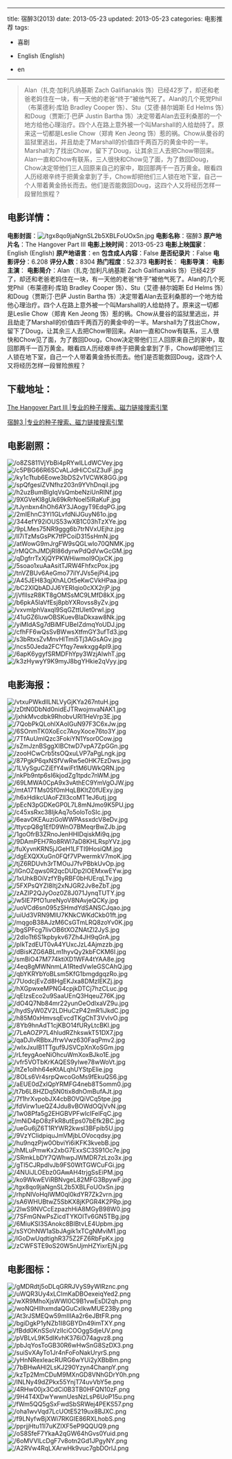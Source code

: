
---
title: 宿醉3(2013)
date: 2013-05-23
updated: 2013-05-23
categories: 电影推荐
tags:
- 喜剧

- English (English)
- en
---


> Alan（扎克·加利凡纳基斯 Zach Galifianakis 饰）已经42岁了，却还和老爸老妈住在一块，有一天他的老爸“终于”被他气死了。Alan的几个死党Phil（布莱德利·库珀 Bradley Cooper 饰）、Stu（艾德·赫尔姆斯 Ed Helms 饰）和Doug（贾斯汀·巴萨 Justin Bartha 饰）决定带着Alan去亚利桑那的一个地方给他心理治疗。四个人在路上意外被一个叫Marshall的人给劫持了。原来这一切都是Leslie Chow（郑肯 Ken Jeong 饰）惹的祸。Chow从曼谷的监狱里逃出，并且劫走了Marshall的价值四千两百万的黄金中的一半。Marshall为了找出Chow，留下了Doug，让其余三人去把Chow带回来。Alan一直和Chow有联系，三人很快和Chow见了面，为了救回Doug，Chow决定带他们三人回原来自己的家中，取回那两千一百万黄金。眼看四人历经艰辛终于把黄金拿到了手，Chow却把他们三人锁在地下室，自己一个人带着黄金扬长而去。他们是否能救回Doug，这四个人又将经历怎样一段冒险旅程？

## **电影详情**：

**电影封面**：<img src="https://image.tmdb.org/t/p/w200/tgx8qo9jaNgnSL2b5XBLFoUOxSn.jpg" alt="/tgx8qo9jaNgnSL2b5XBLFoUOxSn.jpg" title="/tgx8qo9jaNgnSL2b5XBLFoUOxSn.jpg">
**电影名称**：宿醉3
**原产地片名**：The Hangover Part III
**电影上映时间**：2013-05-23
**电影上映国家**：English (English)
**原产地语言**：en
**包含成人内容**：False
**是否纪录片**：False
**电影评分**：6.208
**评分人数**：8304
**热门程度**：52.373
**电影时长**：
**电影导演**：
**电影主演**：
**电影简介**：Alan（扎克·加利凡纳基斯 Zach Galifianakis 饰）已经42岁了，却还和老爸老妈住在一块，有一天他的老爸“终于”被他气死了。Alan的几个死党Phil（布莱德利·库珀 Bradley Cooper 饰）、Stu（艾德·赫尔姆斯 Ed Helms 饰）和Doug（贾斯汀·巴萨 Justin Bartha 饰）决定带着Alan去亚利桑那的一个地方给他心理治疗。四个人在路上意外被一个叫Marshall的人给劫持了。原来这一切都是Leslie Chow（郑肯 Ken Jeong 饰）惹的祸。Chow从曼谷的监狱里逃出，并且劫走了Marshall的价值四千两百万的黄金中的一半。Marshall为了找出Chow，留下了Doug，让其余三人去把Chow带回来。Alan一直和Chow有联系，三人很快和Chow见了面，为了救回Doug，Chow决定带他们三人回原来自己的家中，取回那两千一百万黄金。眼看四人历经艰辛终于把黄金拿到了手，Chow却把他们三人锁在地下室，自己一个人带着黄金扬长而去。他们是否能救回Doug，这四个人又将经历怎样一段冒险旅程？

## **下载地址**：
[The Hangover Part III |专业的种子搜索、磁力链接搜索引擎](https://movie.amd794.com:2083/?search=The%20Hangover%20Part%20III&ordering=&mode=match_phrase&page_size=10&page=1)

[宿醉3 |专业的种子搜索、磁力链接搜索引擎](https://movie.amd794.com:2083/?search=%E5%AE%BF%E9%86%893&ordering=&mode=match_phrase&page_size=10&page=1)
 

## **电影剧照**：
<img src="https://image.tmdb.org/t/p/original/o8ZS811VjYbBi4pRYwILLdWCVey.jpg" alt="/o8ZS811VjYbBi4pRYwILLdWCVey.jpg" title="/o8ZS811VjYbBi4pRYwILLdWCVey.jpg"><img src="https://image.tmdb.org/t/p/original/c5PBG66R6SCvALJdHiCCslZ3ulF.jpg" alt="/c5PBG66R6SCvALJdHiCCslZ3ulF.jpg" title="/c5PBG66R6SCvALJdHiCCslZ3ulF.jpg"><img src="https://image.tmdb.org/t/p/original/ky1cTtub6Eowe3bDS2v1VCWK8GG.jpg" alt="/ky1cTtub6Eowe3bDS2v1VCWK8GG.jpg" title="/ky1cTtub6Eowe3bDS2v1VCWK8GG.jpg"><img src="https://image.tmdb.org/t/p/original/spQfgeslZVNfhz203n9YVhDnqil.jpg" alt="/spQfgeslZVNfhz203n9YVhDnqil.jpg" title="/spQfgeslZVNfhz203n9YVhDnqil.jpg"><img src="https://image.tmdb.org/t/p/original/h2uzBumBlgIqVsQmbeNziUnRINf.jpg" alt="/h2uzBumBlgIqVsQmbeNziUnRINf.jpg" title="/h2uzBumBlgIqVsQmbeNziUnRINf.jpg"><img src="https://image.tmdb.org/t/p/original/9XGVeKl8gUk69kRrNoel5IRaKuF.jpg" alt="/9XGVeKl8gUk69kRrNoel5IRaKuF.jpg" title="/9XGVeKl8gUk69kRrNoel5IRaKuF.jpg"><img src="https://image.tmdb.org/t/p/original/tJynbxn4hOh6AY3JAogyT9EdqPG.jpg" alt="/tJynbxn4hOh6AY3JAogyT9EdqPG.jpg" title="/tJynbxn4hOh6AY3JAogyT9EdqPG.jpg"><img src="https://image.tmdb.org/t/p/original/2mIEhnC3YI1GLvfdNiJGuyN61o.jpg" alt="/2mIEhnC3YI1GLvfdNiJGuyN61o.jpg" title="/2mIEhnC3YI1GLvfdNiJGuyN61o.jpg"><img src="https://image.tmdb.org/t/p/original/344efY92iOUS53wXB1C03hTzXYe.jpg" alt="/344efY92iOUS53wXB1C03hTzXYe.jpg" title="/344efY92iOUS53wXB1C03hTzXYe.jpg"><img src="https://image.tmdb.org/t/p/original/9pLMes75NR9ggg6b7trNVxUEjhz.jpg" alt="/9pLMes75NR9ggg6b7trNVxUEjhz.jpg" title="/9pLMes75NR9ggg6b7trNVxUEjhz.jpg"><img src="https://image.tmdb.org/t/p/original/ll7iTzMsGsPK7tfPCoiD315sHmN.jpg" alt="/ll7iTzMsGsPK7tfPCoiD315sHmN.jpg" title="/ll7iTzMsGsPK7tfPCoiD315sHmN.jpg"><img src="https://image.tmdb.org/t/p/original/atWowG9mJrgFW9sQGLwlo70QNMK.jpg" alt="/atWowG9mJrgFW9sQGLwlo70QNMK.jpg" title="/atWowG9mJrgFW9sQGLwlo70QNMK.jpg"><img src="https://image.tmdb.org/t/p/original/rMQChJMDjRI86dyrwPdQdVwGcGM.jpg" alt="/rMQChJMDjRI86dyrwPdQdVwGcGM.jpg" title="/rMQChJMDjRI86dyrwPdQdVwGcGM.jpg"><img src="https://image.tmdb.org/t/p/original/qDgfrrTxXjQYPKWHiwmoI9OjxCK.jpg" alt="/qDgfrrTxXjQYPKWHiwmoI9OjxCK.jpg" title="/qDgfrrTxXjQYPKWHiwmoI9OjxCK.jpg"><img src="https://image.tmdb.org/t/p/original/5soao1xuAaAsitTJRW4FhfxcPox.jpg" alt="/5soao1xuAaAsitTJRW4FhfxcPox.jpg" title="/5soao1xuAaAsitTJRW4FhfxcPox.jpg"><img src="https://image.tmdb.org/t/p/original/tnVZBUv6AeGmo77ilYJVs5ejPi4.jpg" alt="/tnVZBUv6AeGmo77ilYJVs5ejPi4.jpg" title="/tnVZBUv6AeGmo77ilYJVs5ejPi4.jpg"><img src="https://image.tmdb.org/t/p/original/A45JEH83qjXhALOt5eKwCVkHPaa.jpg" alt="/A45JEH83qjXhALOt5eKwCVkHPaa.jpg" title="/A45JEH83qjXhALOt5eKwCVkHPaa.jpg"><img src="https://image.tmdb.org/t/p/original/bC2XlQbADJJ6YERIqio0cXX2rjP.jpg" alt="/bC2XlQbADJJ6YERIqio0cXX2rjP.jpg" title="/bC2XlQbADJJ6YERIqio0cXX2rjP.jpg"><img src="https://image.tmdb.org/t/p/original/jVfIlszR8KT8gOMSsMC9LMfD8kX.jpg" alt="/jVfIlszR8KT8gOMSsMC9LMfD8kX.jpg" title="/jVfIlszR8KT8gOMSsMC9LMfD8kX.jpg"><img src="https://image.tmdb.org/t/p/original/b6pkA5laVfEsj8pbYXRovss8yZv.jpg" alt="/b6pkA5laVfEsj8pbYXRovss8yZv.jpg" title="/b6pkA5laVfEsj8pbYXRovss8yZv.jpg"><img src="https://image.tmdb.org/t/p/original/vxvmlphVaxqI9SqGZttUIet0rwI.jpg" alt="/vxvmlphVaxqI9SqGZttUIet0rwI.jpg" title="/vxvmlphVaxqI9SqGZttUIet0rwI.jpg"><img src="https://image.tmdb.org/t/p/original/41uGZ6luwOBSKuevBlaDkxaw8Nk.jpg" alt="/41uGZ6luwOBSKuevBlaDkxaw8Nk.jpg" title="/41uGZ6luwOBSKuevBlaDkxaw8Nk.jpg"><img src="https://image.tmdb.org/t/p/original/yiMIdASg7dBiMFUBeIZdmqYoUDJ.jpg" alt="/yiMIdASg7dBiMFUBeIZdmqYoUDJ.jpg" title="/yiMIdASg7dBiMFUBeIZdmqYoUDJ.jpg"><img src="https://image.tmdb.org/t/p/original/cfhFF6wQsSvBWwsXtfmGY3ufTd3.jpg" alt="/cfhFF6wQsSvBWwsXtfmGY3ufTd3.jpg" title="/cfhFF6wQsSvBWwsXtfmGY3ufTd3.jpg"><img src="https://image.tmdb.org/t/p/original/s3bRtxsZvMnvHlTmi5Tj3AGsAGv.jpg" alt="/s3bRtxsZvMnvHlTmi5Tj3AGsAGv.jpg" title="/s3bRtxsZvMnvHlTmi5Tj3AGsAGv.jpg"><img src="https://image.tmdb.org/t/p/original/ncs50Jeda2FCYfqy7ewkxgg4pl9.jpg" alt="/ncs50Jeda2FCYfqy7ewkxgg4pl9.jpg" title="/ncs50Jeda2FCYfqy7ewkxgg4pl9.jpg"><img src="https://image.tmdb.org/t/p/original/6apK6ygyfSRMDFhYpy3WzjAlwhT.jpg" alt="/6apK6ygyfSRMDFhYpy3WzjAlwhT.jpg" title="/6apK6ygyfSRMDFhYpy3WzjAlwhT.jpg"><img src="https://image.tmdb.org/t/p/original/k3zHywyY9K9myJ8bgYHkie2qVyy.jpg" alt="/k3zHywyY9K9myJ8bgYHkie2qVyy.jpg" title="/k3zHywyY9K9myJ8bgYHkie2qVyy.jpg">

## **电影海报**：
<img src="https://image.tmdb.org/t/p/original/vtxuPWkdllLNLVyGjKYa267ntuH.jpg" alt="/vtxuPWkdllLNLVyGjKYa267ntuH.jpg" title="/vtxuPWkdllLNLVyGjKYa267ntuH.jpg"><img src="https://image.tmdb.org/t/p/original/zDtN0DbNd0nidEJTRwojmvaNAK1.jpg" alt="/zDtN0DbNd0nidEJTRwojmvaNAK1.jpg" title="/zDtN0DbNd0nidEJTRwojmvaNAK1.jpg"><img src="https://image.tmdb.org/t/p/original/jxhkMvcdbk9RhobvURI1HeVrp3E.jpg" alt="/jxhkMvcdbk9RhobvURI1HeVrp3E.jpg" title="/jxhkMvcdbk9RhobvURI1HeVrp3E.jpg"><img src="https://image.tmdb.org/t/p/original/7QobPkQLohlXAoIGuN97F3C6xJw.jpg" alt="/7QobPkQLohlXAoIGuN97F3C6xJw.jpg" title="/7QobPkQLohlXAoIGuN97F3C6xJw.jpg"><img src="https://image.tmdb.org/t/p/original/6SOnmTK0XoEcc7AoyXoce76to3Y.jpg" alt="/6SOnmTK0XoEcc7AoyXoce76to3Y.jpg" title="/6SOnmTK0XoEcc7AoyXoce76to3Y.jpg"><img src="https://image.tmdb.org/t/p/original/7TfAuUmlQzc3FokiYN1Ysor0Cow.jpg" alt="/7TfAuUmlQzc3FokiYN1Ysor0Cow.jpg" title="/7TfAuUmlQzc3FokiYN1Ysor0Cow.jpg"><img src="https://image.tmdb.org/t/p/original/sZmJznBSggXIBCtwD7vpA7ZpGGn.jpg" alt="/sZmJznBSggXIBCtwD7vpA7ZpGGn.jpg" title="/sZmJznBSggXIBCtwD7vpA7ZpGGn.jpg"><img src="https://image.tmdb.org/t/p/original/zooHCwCrb5tsOQxuLVP7aPgLngk.jpg" alt="/zooHCwCrb5tsOQxuLVP7aPgLngk.jpg" title="/zooHCwCrb5tsOQxuLVP7aPgLngk.jpg"><img src="https://image.tmdb.org/t/p/original/87PgkP6qxNSfVwRw5e0HK7EzDws.jpg" alt="/87PgkP6qxNSfVwRw5e0HK7EzDws.jpg" title="/87PgkP6qxNSfVwRw5e0HK7EzDws.jpg"><img src="https://image.tmdb.org/t/p/original/1LVySguCZiEfY4wiFt1M6UWkQRN.jpg" alt="/1LVySguCZiEfY4wiFt1M6UWkQRN.jpg" title="/1LVySguCZiEfY4wiFt1M6UWkQRN.jpg"><img src="https://image.tmdb.org/t/p/original/nkPb9ntp6sI6kjodZg1tpdc7nWM.jpg" alt="/nkPb9ntp6sI6kjodZg1tpdc7nWM.jpg" title="/nkPb9ntp6sI6kjodZg1tpdc7nWM.jpg"><img src="https://image.tmdb.org/t/p/original/69LMWA0CpA9x3vAthEC9YmVgOJW.jpg" alt="/69LMWA0CpA9x3vAthEC9YmVgOJW.jpg" title="/69LMWA0CpA9x3vAthEC9YmVgOJW.jpg"><img src="https://image.tmdb.org/t/p/original/mtA17TMs0Sf0mHqLBKltZ0fUExy.jpg" alt="/mtA17TMs0Sf0mHqLBKltZ0fUExy.jpg" title="/mtA17TMs0Sf0mHqLBKltZ0fUExy.jpg"><img src="https://image.tmdb.org/t/p/original/h6xHdikcUAoFZll3coMT1eJ6utj.jpg" alt="/h6xHdikcUAoFZll3coMT1eJ6utj.jpg" title="/h6xHdikcUAoFZll3coMT1eJ6utj.jpg"><img src="https://image.tmdb.org/t/p/original/pEcN3pGDKeGP0L7L8mNJmo9K5PU.jpg" alt="/pEcN3pGDKeGP0L7L8mNJmo9K5PU.jpg" title="/pEcN3pGDKeGP0L7L8mNJmo9K5PU.jpg"><img src="https://image.tmdb.org/t/p/original/c45xsRxc38IjkAq7o5oloToSIc.jpg" alt="/c45xsRxc38IjkAq7o5oloToSIc.jpg" title="/c45xsRxc38IjkAq7o5oloToSIc.jpg"><img src="https://image.tmdb.org/t/p/original/6eav0KEAuziGoWWPAssxdcV8eDv.jpg" alt="/6eav0KEAuziGoWWPAssxdcV8eDv.jpg" title="/6eav0KEAuziGoWWPAssxdcV8eDv.jpg"><img src="https://image.tmdb.org/t/p/original/ttycpQ8g1EfD9WnO7BMeqrBwZJb.jpg" alt="/ttycpQ8g1EfD9WnO7BMeqrBwZJb.jpg" title="/ttycpQ8g1EfD9WnO7BMeqrBwZJb.jpg"><img src="https://image.tmdb.org/t/p/original/1goOfrB3ZRnoJenHHIDqiskMi9q.jpg" alt="/1goOfrB3ZRnoJenHHIDqiskMi9q.jpg" title="/1goOfrB3ZRnoJenHHIDqiskMi9q.jpg"><img src="https://image.tmdb.org/t/p/original/9DAmPEH7Ro8RWl7aD8KHLRspYVz.jpg" alt="/9DAmPEH7Ro8RWl7aD8KHLRspYVz.jpg" title="/9DAmPEH7Ro8RWl7aD8KHLRspYVz.jpg"><img src="https://image.tmdb.org/t/p/original/fuXyvnKRN5jJGeH1LFTI9HosiQM.jpg" alt="/fuXyvnKRN5jJGeH1LFTI9HosiQM.jpg" title="/fuXyvnKRN5jJGeH1LFTI9HosiQM.jpg"><img src="https://image.tmdb.org/t/p/original/dgEXQXXuGn0FQf7VPwermkV7moK.jpg" alt="/dgEXQXXuGn0FQf7VPwermkV7moK.jpg" title="/dgEXQXXuGn0FQf7VPwermkV7moK.jpg"><img src="https://image.tmdb.org/t/p/original/tjZ6RDUvh3rTMOuJ7fvPBbkUvOp.jpg" alt="/tjZ6RDUvh3rTMOuJ7fvPBbkUvOp.jpg" title="/tjZ6RDUvh3rTMOuJ7fvPBbkUvOp.jpg"><img src="https://image.tmdb.org/t/p/original/lGnOZqws0R2qcDUDp2lOEMxwEYw.jpg" alt="/lGnOZqws0R2qcDUDp2lOEMxwEYw.jpg" title="/lGnOZqws0R2qcDUDp2lOEMxwEYw.jpg"><img src="https://image.tmdb.org/t/p/original/1xUhkBOiVzfYByRBF0bHUErqLTv.jpg" alt="/1xUhkBOiVzfYByRBF0bHUErqLTv.jpg" title="/1xUhkBOiVzfYByRBF0bHUErqLTv.jpg"><img src="https://image.tmdb.org/t/p/original/5FXPsQYZI8Itj2xNJGR2Jv8eZbT.jpg" alt="/5FXPsQYZI8Itj2xNJGR2Jv8eZbT.jpg" title="/5FXPsQYZI8Itj2xNJGR2Jv8eZbT.jpg"><img src="https://image.tmdb.org/t/p/original/zAZIP2QJyOoz0Z8J071JynqTUTY.jpg" alt="/zAZIP2QJyOoz0Z8J071JynqTUTY.jpg" title="/zAZIP2QJyOoz0Z8J071JynqTUTY.jpg"><img src="https://image.tmdb.org/t/p/original/w5IE7PfO1ureNyoV8NAvjeQCKy.jpg" alt="/w5IE7PfO1ureNyoV8NAvjeQCKy.jpg" title="/w5IE7PfO1ureNyoV8NAvjeQCKy.jpg"><img src="https://image.tmdb.org/t/p/original/uoVCd6sn095zSHmdYdSANSCJqao.jpg" alt="/uoVCd6sn095zSHmdYdSANSCJqao.jpg" title="/uoVCd6sn095zSHmdYdSANSCJqao.jpg"><img src="https://image.tmdb.org/t/p/original/uiUd3VRN9MlU7KNkCWKdCkb01ft.jpg" alt="/uiUd3VRN9MlU7KNkCWKdCkb01ft.jpg" title="/uiUd3VRN9MlU7KNkCWKdCkb01ft.jpg"><img src="https://image.tmdb.org/t/p/original/mqgoB38AJzM6CsGTmLRQ8zoYv0K.jpg" alt="/mqgoB38AJzM6CsGTmLRQ8zoYv0K.jpg" title="/mqgoB38AJzM6CsGTmLRQ8zoYv0K.jpg"><img src="https://image.tmdb.org/t/p/original/bgSPFcg7IivOB6tXOZNAtZl2JyS.jpg" alt="/bgSPFcg7IivOB6tXOZNAtZl2JyS.jpg" title="/bgSPFcg7IivOB6tXOZNAtZl2JyS.jpg"><img src="https://image.tmdb.org/t/p/original/2dloTt6S1kpbykv67Zh4JH9qGrA.jpg" alt="/2dloTt6S1kpbykv67Zh4JH9qGrA.jpg" title="/2dloTt6S1kpbykv67Zh4JH9qGrA.jpg"><img src="https://image.tmdb.org/t/p/original/pIkTzdEUT0vA4YUxcJzL4Ajmzzb.jpg" alt="/pIkTzdEUT0vA4YUxcJzL4Ajmzzb.jpg" title="/pIkTzdEUT0vA4YUxcJzL4Ajmzzb.jpg"><img src="https://image.tmdb.org/t/p/original/dBisKZG6ABLm1hyvQy2kbFCKM6I.jpg" alt="/dBisKZG6ABLm1hyvQy2kbFCKM6I.jpg" title="/dBisKZG6ABLm1hyvQy2kbFCKM6I.jpg"><img src="https://image.tmdb.org/t/p/original/smBiO47M774ktiXD1WFA4tYAA8e.jpg" alt="/smBiO47M774ktiXD1WFA4tYAA8e.jpg" title="/smBiO47M774ktiXD1WFA4tYAA8e.jpg"><img src="https://image.tmdb.org/t/p/original/4eq8gMWNnmLA1RtedVwIeGSCAhQ.jpg" alt="/4eq8gMWNnmLA1RtedVwIeGSCAhQ.jpg" title="/4eq8gMWNnmLA1RtedVwIeGSCAhQ.jpg"><img src="https://image.tmdb.org/t/p/original/qbYKRYbYoBLsm5KfG1bmgdgqzRo.jpg" alt="/qbYKRYbYoBLsm5KfG1bmgdgqzRo.jpg" title="/qbYKRYbYoBLsm5KfG1bmgdgqzRo.jpg"><img src="https://image.tmdb.org/t/p/original/7UodcjEvZd8HgEKJxa8DMzlEKZj.jpg" alt="/7UodcjEvZd8HgEKJxa8DMzlEKZj.jpg" title="/7UodcjEvZd8HgEKJxa8DMzlEKZj.jpg"><img src="https://image.tmdb.org/t/p/original/hXGpwxeMPNG4cpjkDTCj7hzCLuc.jpg" alt="/hXGpwxeMPNG4cpjkDTCj7hzCLuc.jpg" title="/hXGpwxeMPNG4cpjkDTCj7hzCLuc.jpg"><img src="https://image.tmdb.org/t/p/original/qElzsEco2u9SaaUEnQ3HqeuZ76K.jpg" alt="/qElzsEco2u9SaaUEnQ3HqeuZ76K.jpg" title="/qElzsEco2u9SaaUEnQ3HqeuZ76K.jpg"><img src="https://image.tmdb.org/t/p/original/dO4Q7Nb84mr22yunOeOdIxaVZ9u.jpg" alt="/dO4Q7Nb84mr22yunOeOdIxaVZ9u.jpg" title="/dO4Q7Nb84mr22yunOeOdIxaVZ9u.jpg"><img src="https://image.tmdb.org/t/p/original/hydSyW0ZV2LDHuCzP42mR1iJkdC.jpg" alt="/hydSyW0ZV2LDHuCzP42mR1iJkdC.jpg" title="/hydSyW0ZV2LDHuCzP42mR1iJkdC.jpg"><img src="https://image.tmdb.org/t/p/original/h85M0xHmvsqEvcdTKgChT3VvIvO.jpg" alt="/h85M0xHmvsqEvcdTKgChT3VvIvO.jpg" title="/h85M0xHmvsqEvcdTKgChT3VvIvO.jpg"><img src="https://image.tmdb.org/t/p/original/8Yb9hnAdT1cjKBO14fURyLtcBKl.jpg" alt="/8Yb9hnAdT1cjKBO14fURyLtcBKl.jpg" title="/8Yb9hnAdT1cjKBO14fURyLtcBKl.jpg"><img src="https://image.tmdb.org/t/p/original/7LeAOZP7L4hludRZhkswkT51DX7.jpg" alt="/7LeAOZP7L4hludRZhkswkT51DX7.jpg" title="/7LeAOZP7L4hludRZhkswkT51DX7.jpg"><img src="https://image.tmdb.org/t/p/original/qaDJIvRBbxJfrwVwz630FaqPmv2.jpg" alt="/qaDJIvRBbxJfrwVwz630FaqPmv2.jpg" title="/qaDJIvRBbxJfrwVwz630FaqPmv2.jpg"><img src="https://image.tmdb.org/t/p/original/wIxJxuIB1TTguf9JSVCpXnXoSGm.jpg" alt="/wIxJxuIB1TTguf9JSVCpXnXoSGm.jpg" title="/wIxJxuIB1TTguf9JSVCpXnXoSGm.jpg"><img src="https://image.tmdb.org/t/p/original/rLfeygAoeNiOhcuWmXoxBJko1E.jpg" alt="/rLfeygAoeNiOhcuWmXoxBJko1E.jpg" title="/rLfeygAoeNiOhcuWmXoxBJko1E.jpg"><img src="https://image.tmdb.org/t/p/original/vfr5VOTbKrKAQES9yIwe78wWoVt.jpg" alt="/vfr5VOTbKrKAQES9yIwe78wWoVt.jpg" title="/vfr5VOTbKrKAQES9yIwe78wWoVt.jpg"><img src="https://image.tmdb.org/t/p/original/ltZe1oIhh64eKtALqhUYStpElie.jpg" alt="/ltZe1oIhh64eKtALqhUYStpElie.jpg" title="/ltZe1oIhh64eKtALqhUYStpElie.jpg"><img src="https://image.tmdb.org/t/p/original/8OLs6Vr4srpQwcoGoMs9fEkuQS6.jpg" alt="/8OLs6Vr4srpQwcoGoMs9fEkuQS6.jpg" title="/8OLs6Vr4srpQwcoGoMs9fEkuQS6.jpg"><img src="https://image.tmdb.org/t/p/original/aEUE0dZxlQpYRMFG4neb8T5omm0.jpg" alt="/aEUE0dZxlQpYRMFG4neb8T5omm0.jpg" title="/aEUE0dZxlQpYRMFG4neb8T5omm0.jpg"><img src="https://image.tmdb.org/t/p/original/t7b6L8HZDq5N0tix8dhOmBufAJt.jpg" alt="/t7b6L8HZDq5N0tix8dhOmBufAJt.jpg" title="/t7b6L8HZDq5N0tix8dhOmBufAJt.jpg"><img src="https://image.tmdb.org/t/p/original/7f1hrXvpobJX4cbBOVQiVCq5tpe.jpg" alt="/7f1hrXvpobJX4cbBOVQiVCq5tpe.jpg" title="/7f1hrXvpobJX4cbBOVQiVCq5tpe.jpg"><img src="https://image.tmdb.org/t/p/original/fdVirw1ueQZ4Jdu8vBOWdOQjVvN.jpg" alt="/fdVirw1ueQZ4Jdu8vBOWdOQjVvN.jpg" title="/fdVirw1ueQZ4Jdu8vBOWdOQjVvN.jpg"><img src="https://image.tmdb.org/t/p/original/1w08Pfa5g2EHGBVPFwIcIFelFqC.jpg" alt="/1w08Pfa5g2EHGBVPFwIcIFelFqC.jpg" title="/1w08Pfa5g2EHGBVPFwIcIFelFqC.jpg"><img src="https://image.tmdb.org/t/p/original/mNiD4pO8zFkR8utEps07bEfk2BC.jpg" alt="/mNiD4pO8zFkR8utEps07bEfk2BC.jpg" title="/mNiD4pO8zFkR8utEps07bEfk2BC.jpg"><img src="https://image.tmdb.org/t/p/original/ueGu6jZ6T1RYWR2kwsI3BFpib5U.jpg" alt="/ueGu6jZ6T1RYWR2kwsI3BFpib5U.jpg" title="/ueGu6jZ6T1RYWR2kwsI3BFpib5U.jpg"><img src="https://image.tmdb.org/t/p/original/9VzYClidpiquJmVMjbLOVocqdsy.jpg" alt="/9VzYClidpiquJmVMjbLOVocqdsy.jpg" title="/9VzYClidpiquJmVMjbLOVocqdsy.jpg"><img src="https://image.tmdb.org/t/p/original/hu9nqzPjw0ObviYi6iKFK3kvebB.jpg" alt="/hu9nqzPjw0ObviYi6iKFK3kvebB.jpg" title="/hu9nqzPjw0ObviYi6iKFK3kvebB.jpg"><img src="https://image.tmdb.org/t/p/original/hMLuPmwKx2xbG7ExxSC3S91Oc7e.jpg" alt="/hMLuPmwKx2xbG7ExxSC3S91Oc7e.jpg" title="/hMLuPmwKx2xbG7ExxSC3S91Oc7e.jpg"><img src="https://image.tmdb.org/t/p/original/SRmkLbDY7QWhwpJWMDR7zLzo3x.jpg" alt="/SRmkLbDY7QWhwpJWMDR7zLzo3x.jpg" title="/SRmkLbDY7QWhwpJWMDR7zLzo3x.jpg"><img src="https://image.tmdb.org/t/p/original/gTl5CJRpdIvJb9FS0WtTGWCuFGi.jpg" alt="/gTl5CJRpdIvJb9FS0WtTGWCuFGi.jpg" title="/gTl5CJRpdIvJb9FS0WtTGWCuFGi.jpg"><img src="https://image.tmdb.org/t/p/original/4NUiJLOEbz0GAwAH4trjgSsEiPM.jpg" alt="/4NUiJLOEbz0GAwAH4trjgSsEiPM.jpg" title="/4NUiJLOEbz0GAwAH4trjgSsEiPM.jpg"><img src="https://image.tmdb.org/t/p/original/ko9WkwEViRBNvgeL82MFG3BpywF.jpg" alt="/ko9WkwEViRBNvgeL82MFG3BpywF.jpg" title="/ko9WkwEViRBNvgeL82MFG3BpywF.jpg"><img src="https://image.tmdb.org/t/p/original/tgx8qo9jaNgnSL2b5XBLFoUOxSn.jpg" alt="/tgx8qo9jaNgnSL2b5XBLFoUOxSn.jpg" title="/tgx8qo9jaNgnSL2b5XBLFoUOxSn.jpg"><img src="https://image.tmdb.org/t/p/original/rhpNlVoHqIWM0ql0kdYR7Zk2vrn.jpg" alt="/rhpNlVoHqIWM0ql0kdYR7Zk2vrn.jpg" title="/rhpNlVoHqIWM0ql0kdYR7Zk2vrn.jpg"><img src="https://image.tmdb.org/t/p/original/sA6WHUBtwZ5SbKX8jKPGR4K2PRp.jpg" alt="/sA6WHUBtwZ5SbKX8jKPGR4K2PRp.jpg" title="/sA6WHUBtwZ5SbKX8jKPGR4K2PRp.jpg"><img src="https://image.tmdb.org/t/p/original/2IwS9NVCcEzpazhHiA8MGyB98W0.jpg" alt="/2IwS9NVCcEzpazhHiA8MGyB98W0.jpg" title="/2IwS9NVCcEzpazhHiA8MGyB98W0.jpg"><img src="https://image.tmdb.org/t/p/original/7SFmGNwPsZicdTYKOlTv6GN5TBg.jpg" alt="/7SFmGNwPsZicdTYKOlTv6GN5TBg.jpg" title="/7SFmGNwPsZicdTYKOlTv6GN5TBg.jpg"><img src="https://image.tmdb.org/t/p/original/6MiuKSI3SAnokc8BIBtvLE4Upbm.jpg" alt="/6MiuKSI3SAnokc8BIBtvLE4Upbm.jpg" title="/6MiuKSI3SAnokc8BIBtvLE4Upbm.jpg"><img src="https://image.tmdb.org/t/p/original/sSYOhNW1aSbJAgik1xTCgNMviM1.jpg" alt="/sSYOhNW1aSbJAgik1xTCgNMviM1.jpg" title="/sSYOhNW1aSbJAgik1xTCgNMviM1.jpg"><img src="https://image.tmdb.org/t/p/original/lGoDwUqdtighR375Z2FZ6RbFpKx.jpg" alt="/lGoDwUqdtighR375Z2FZ6RbFpKx.jpg" title="/lGoDwUqdtighR375Z2FZ6RbFpKx.jpg"><img src="https://image.tmdb.org/t/p/original/zCWFSTE9oS20W5nUjmHZYixrEjN.jpg" alt="/zCWFSTE9oS20W5nUjmHZYixrEjN.jpg" title="/zCWFSTE9oS20W5nUjmHZYixrEjN.jpg">

## **电影图标**：
<img src="https://image.tmdb.org/t/p/original/gMDRdtj5oDLqGRRJVyS9yWlRznc.png" alt="/gMDRdtj5oDLqGRRJVyS9yWlRznc.png" title="/gMDRdtj5oDLqGRRJVyS9yWlRznc.png"><img src="https://image.tmdb.org/t/p/original/uWQR3Uy4xLCImKaDBOexeiqYed2.png" alt="/uWQR3Uy4xLCImKaDBOexeiqYed2.png" title="/uWQR3Uy4xLCImKaDBOexeiqYed2.png"><img src="https://image.tmdb.org/t/p/original/wXR9MhoXjsWWI0C9B1vwEsDI2qh.png" alt="/wXR9MhoXjsWWI0C9B1vwEsDI2qh.png" title="/wXR9MhoXjsWWI0C9B1vwEsDI2qh.png"><img src="https://image.tmdb.org/t/p/original/woNQHIlhxmdaQGuCxIkwMUE23By.png" alt="/woNQHIlhxmdaQGuCxIkwMUE23By.png" title="/woNQHIlhxmdaQGuCxIkwMUE23By.png"><img src="https://image.tmdb.org/t/p/original/At3rJSMEQw59mIIIAa2r6eJBtFR.png" alt="/At3rJSMEQw59mIIIAa2r6eJBtFR.png" title="/At3rJSMEQw59mIIIAa2r6eJBtFR.png"><img src="https://image.tmdb.org/t/p/original/bgiDgkP1yNZb1I8GBYDn49imTXY.png" alt="/bgiDgkP1yNZb1I8GBYDn49imTXY.png" title="/bgiDgkP1yNZb1I8GBYDn49imTXY.png"><img src="https://image.tmdb.org/t/p/original/fBdd0KnSSoVzIIciCOOggSdjeUV.png" alt="/fBdd0KnSSoVzIIciCOOggSdjeUV.png" title="/fBdd0KnSSoVzIIciCOOggSdjeUV.png"><img src="https://image.tmdb.org/t/p/original/pVBLvL9K5dIKvhK376iO74agvz8.png" alt="/pVBLvL9K5dIKvhK376iO74agvz8.png" title="/pVBLvL9K5dIKvhK376iO74agvz8.png"><img src="https://image.tmdb.org/t/p/original/pbJqYosToGB30R6wHwSnG8SzDX3.png" alt="/pbJqYosToGB30R6wHwSnG8SzDX3.png" title="/pbJqYosToGB30R6wHwSnG8SzDX3.png"><img src="https://image.tmdb.org/t/p/original/suiSvXAyTo1Jr4nFoFoNakUryrS.png" alt="/suiSvXAyTo1Jr4nFoFoNakUryrS.png" title="/suiSvXAyTo1Jr4nFoFoNakUryrS.png"><img src="https://image.tmdb.org/t/p/original/yHnNRexleacRURG6wYUi2yXBbBm.png" alt="/yHnNRexleacRURG6wYUi2yXBbBm.png" title="/yHnNRexleacRURG6wYUi2yXBbBm.png"><img src="https://image.tmdb.org/t/p/original/7bBHwAHl2LsKJ290Yzyn4ChanpY.png" alt="/7bBHwAHl2LsKJ290Yzyn4ChanpY.png" title="/7bBHwAHl2LsKJ290Yzyn4ChanpY.png"><img src="https://image.tmdb.org/t/p/original/kzTp2MmCDuM9MXnGD8VNhGDrY0h.png" alt="/kzTp2MmCDuM9MXnGD8VNhGDrY0h.png" title="/kzTp2MmCDuM9MXnGD8VNhGDrY0h.png"><img src="https://image.tmdb.org/t/p/original/lNLNy49dZPkx55YnjT74uvVbY5e.png" alt="/lNLNy49dZPkx55YnjT74uvVbY5e.png" title="/lNLNy49dZPkx55YnjT74uvVbY5e.png"><img src="https://image.tmdb.org/t/p/original/4RHw00jx3CdCi0B3TB0HFQN10zF.png" alt="/4RHw00jx3CdCi0B3TB0HFQN10zF.png" title="/4RHw00jx3CdCi0B3TB0HFQN10zF.png"><img src="https://image.tmdb.org/t/p/original/9H4T4XDwYwwnUesNzLsP6UoP15u.png" alt="/9H4T4XDwYwwnUesNzLsP6UoP15u.png" title="/9H4T4XDwYwwnUesNzLsP6UoP15u.png"><img src="https://image.tmdb.org/t/p/original/fWm5QQ5gSxFwdSbSRWej4PEKS57.png" alt="/fWm5QQ5gSxFwdSbSRWej4PEKS57.png" title="/fWm5QQ5gSxFwdSbSRWej4PEKS57.png"><img src="https://image.tmdb.org/t/p/original/oha1wvVqd7LcUOtE5219ux8BJXC.png" alt="/oha1wvVqd7LcUOtE5219ux8BJXC.png" title="/oha1wvVqd7LcUOtE5219ux8BJXC.png"><img src="https://image.tmdb.org/t/p/original/f9LNyfwBjXWi7RKGIE86RXLhobS.png" alt="/f9LNyfwBjXWi7RKGIE86RXLhobS.png" title="/f9LNyfwBjXWi7RKGIE86RXLhobS.png"><img src="https://image.tmdb.org/t/p/original/pprjjHtu11l7uKZlXF5eP9QQUQ9.png" alt="/pprjjHtu11l7uKZlXF5eP9QQUQ9.png" title="/pprjjHtu11l7uKZlXF5eP9QQUQ9.png"><img src="https://image.tmdb.org/t/p/original/oS8SfeF7YkaA2qGW64hGvs0Yuid.png" alt="/oS8SfeF7YkaA2qGW64hGvs0Yuid.png" title="/oS8SfeF7YkaA2qGW64hGvs0Yuid.png"><img src="https://image.tmdb.org/t/p/original/6oMVVlLcDgF7v8otn2Gd1JPgyNY.png" alt="/6oMVVlLcDgF7v8otn2Gd1JPgyNY.png" title="/6oMVVlLcDgF7v8otn2Gd1JPgyNY.png"><img src="https://image.tmdb.org/t/p/original/A2RVw4RqLXArwHk9vuc7gbDOrlJ.png" alt="/A2RVw4RqLXArwHk9vuc7gbDOrlJ.png" title="/A2RVw4RqLXArwHk9vuc7gbDOrlJ.png">
